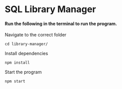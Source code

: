 # SQL Library Manager
#### Run the following in the terminal to run the program.

Navigate to the correct folder
``` 
cd library-manager/
```
Install dependencies
``` 
npm install
```
Start the  program
```
npm start  
```